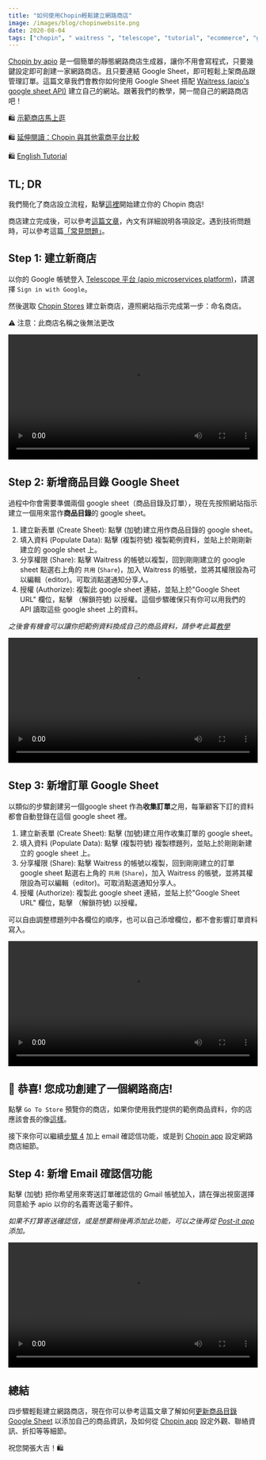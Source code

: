 ```yaml
---
title: "如何使用Chopin輕鬆建立網路商店"
image: /images/blog/chopinwebsite.png
date: 2020-08-04
tags: ["chopin", " waitress ", "telescope", "tutorial", "ecommerce", "google-sheet", "google", "website", "documentation", "教學", "網路開店"]
---
```


[Chopin by apio](https://telescope.apiobuild.com/app/chopin) 是一個簡單的靜態網路商店生成器，讓你不用會寫程式，只要幾鍵設定即可創建一家網路商店。且只要連結 Google Sheet，即可輕鬆上架商品跟管理訂單。這篇文章我們會教你如何使用 Google Sheet 搭配 [Waitress (apio\'s google sheet API)](https://telescope.apiobuild.com/app/waitress) 建立自己的網站。跟著我們的教學，開一間自己的網路商店吧！

<!--more-->

🛍️ [示範商店馬上逛](https://chopin.apiobuild.com/demo-store)

🛍️ [延伸閱讀：Chopin 與其他電商平台比較](https://apiobuild.com/blog/create-an-online-store-for-free/)

🛍️ [English Tutorial](https://apiobuild.com/blog/how-to-create-web-store-with-apio/)

## TL; DR

我們簡化了商店設立流程，點擊[這裡](https://telescope.apiobuild.com/flow/chopin-stores)開始建立你的 Chopin 商店!

商店建立完成後，可以參考[這篇文章](https://apiobuild.com/blog/how-to-configure-chopin-store-zh/)，內文有詳細說明各項設定。遇到技術問題時，可以參考這篇[「常見問題」](https://apiobuild.com/blog/troubleshoot-chopin-store-zh/)。

## Step 1: 建立新商店

以你的 Google 帳號登入 [Telescope 平台 (apio microservices platform)](https://telescope.apiobuild.com/)，請選擇 `Sign in with Google`。

然後選取 [Chopin Stores](https://telescope.apiobuild.com/flow/chopin-stores) 建立新商店，遵照網站指示完成第一步：命名商店。

⚠️ 注意：此商店名稱之後無法更改

<video width="100%" controls style="align: center">
<source src="/video/name-store.mp4" type="video/mp4" />
</video>

## Step 2: 新增商品目錄 Google Sheet

過程中你會需要準備兩個 google sheet（商品目錄及訂單），現在先按照網站指示建立一個用來當作**商品目錄**的 google sheet。

1. 建立新表單 (Create Sheet): 點擊 <i class="fas fa-plus"></i> (加號)建立用作商品目錄的 google sheet。
2. 填入資料 (Populate Data): 點擊 <i class="fas fa-copy"></i> (複製符號) 複製範例資料，並貼上於剛剛新建立的 google sheet 上。
3. 分享權限 (Share): 點擊 Waitress 的帳號以複製，回到剛剛建立的 google sheet 點選右上角的 `共用` (`Share`)，加入 Waitress 的帳號，並將其權限設為可以編輯（editor)。可取消點選通知分享人。
4. 授權 (Authorize): 複製此 google sheet 連結，並貼上於"Google Sheet URL" 欄位，點擊 <i class="fas fa-unlock"></i> （解鎖符號) 以授權。這個步驟確保只有你可以用我們的 API 讀取這些 google sheet 上的資料。

*之後會有機會可以讓你把範例資料換成自己的商品資料，請參考此篇[教學](https://apiobuild.com/blog/how-to-configure-chopin-store-zh/)*

<video width="100%" controls style="align: center">
<source src="/video/create-catalog-sheet.mp4" type="video/mp4" />
</video>

## Step 3: 新增訂單 Google Sheet

以類似的步驟創建另一個google sheet 作為**收集訂單**之用，每筆顧客下訂的資料都會自動登錄在這個 google sheet 裡。

1. 建立新表單 (Create Sheet): 點擊 <i class="fas fa-plus"></i> (加號)建立用作收集訂單的 google sheet。
2. 填入資料 (Populate Data): 點擊 <i class="fas fa-copy"></i> (複製符號) 複製標題列，並貼上於剛剛新建立的 google sheet 上。
3. 分享權限 (Share): 點擊 Waitress 的帳號以複製，回到剛剛建立的訂單 google sheet 點選右上角的 `共用` (`Share`)，加入 Waitress 的帳號，並將其權限設為可以編輯（editor)。可取消點選通知分享人。
4. 授權 (Authorize): 複製此 google sheet 連結，並貼上於"Google Sheet URL" 欄位，點擊 <i class="fas fa-unlock"></i> （解鎖符號) 以授權。

可以自由調整標題列中各欄位的順序，也可以自己添增欄位，都不會影響訂單資料寫入。

<video width="100%" controls style="align: center">
<source src="/video/create-order-sheet.mp4" type="video/mp4" />
</video>

## 🎉 恭喜! 您成功創建了一個網路商店!

點擊 `Go To Store` 預覽你的商店，如果你使用我們提供的範例商品資料，你的店應該會長的像[這樣](https://chopin.apiobuild.com/google-oauth2%7C106308532747537725517/3b99cc9c-6c28-45dd-9786-8521fe0a2e47)。

接下來你可以繼續[步驟 4](#step-4-新增-email-確認信功能) 加上 email 確認信功能，或是到 [Chopin app](https://telescope.apiobuild.com/app/chopin)  設定網路商店細節。

## Step 4: 新增 Email 確認信功能

點擊 <i class="fas fa-plus"></i>(加號) 把你希望用來寄送訂單確認信的 Gmail 帳號加入，請在彈出視窗選擇同意給予 apio 以你的名義寄送電子郵件。

*如果不打算寄送確認信，或是想要稍後再添加此功能，可以之後再從 [Post-it app](https://telescope.apiobuild.com/app/post-it) 添加。*

<video width="100%" controls style="align: center">
<source src="/video/authorize-email.mp4" type="video/mp4"/>
</video>

## 總結

四步驟輕鬆建立網路商店，現在你可以參考這篇文章了解如何[更新商品目錄 Google Sheet](https://apiobuild.com/blog/how-to-configure-chopin-store/) 以添加自己的商品資訊，及如何從 [Chopin app](https://telescope.apiobuild.com/app/chopin) 設定外觀、聯絡資訊、折扣等等細節。

祝您開張大吉！🛍️

<style>
.center {
  margin-left:auto;
  margin-right:auto;
}
.wide {
  width: 5%;
}
.post-img {
    display: block;
    margin-left: auto;
    margin-right: auto;
    max-width: 100%;
}
</style>
